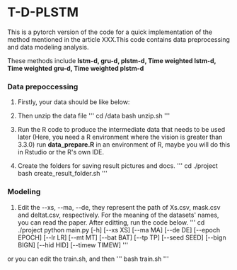 # T-D-PLSTM

This is a pytorch version of the code for a quick implementation of the method mentioned in the article XXX.This code contains data preprocessing and data modeling analysis.

These methods include **lstm-d, gru-d, plstm-d, Time weighted lstm-d, Time weighted gru-d, Time weighted plstm-d**

### Data prepoccessing
1. Firstly, your data should be like below:

2. Then unzip the data file
'''
cd /data
bash unzip.sh
'''

3. Run the R code to produce the intermediate data that needs to be used later
(Here, you need a R environment where the vision is greater than 3.3.0)
run **data_prepare.R** in an environment of R, maybe you will do this in Rstudio or the R's own IDE.

4. Create the folders for saving result pictures and docs.
'''
cd ./project
bash create_result_folder.sh
'''

### Modeling
1. Edit the --xs, --ma, --de, they represent the path of Xs.csv, mask.csv and deltat.csv, respectively. For the meaning of the datasets' names, you can read the paper. After editting, run the code below.
'''
cd ./project
python main.py [-h] [--xs XS] [--ma MA] [--de DE] [--epoch EPOCH] [--lr LR]
               [--mt MT] [--bat BAT] [--tp TP] [--seed SEED] [--bign BIGN]
               [--hid HID] [--timew TIMEW]
'''
               
or you can edit the train.sh, and then 
'''
bash train.sh
'''


